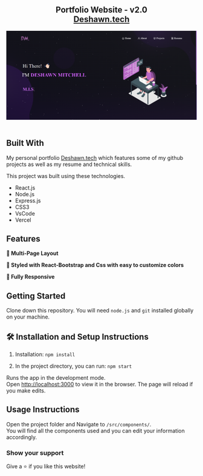 <h2 align="center">
  Portfolio Website - v2.0<br/>
  <a href="deshawnportfolio.netlify.app" target="_blank">Deshawn.tech</a>
</h2>
<div align="center">
  <img alt="Demo" src="./Images/readme-img.png" />
</div>

<br/>

## Built With

My personal portfolio <a href="deshawnportfolio.netlify.app/" target="_blank">Deshawn.tech</a> which features some of my github projects as well as my resume and technical skills.<br/>

This project was built using these technologies.

- React.js
- Node.js
- Express.js
- CSS3
- VsCode
- Vercel

## Features

**📖 Multi-Page Layout**

**🎨 Styled with React-Bootstrap and Css with easy to customize colors**

**📱 Fully Responsive**

## Getting Started

Clone down this repository. You will need `node.js` and `git` installed globally on your machine.

## 🛠 Installation and Setup Instructions

1. Installation: `npm install`

2. In the project directory, you can run: `npm start`

Runs the app in the development mode.\
Open [http://localhost:3000](http://localhost:3000) to view it in the browser.
The page will reload if you make edits.

## Usage Instructions

Open the project folder and Navigate to `/src/components/`. <br/>
You will find all the components used and you can edit your information accordingly.

### Show your support

Give a ⭐ if you like this website!